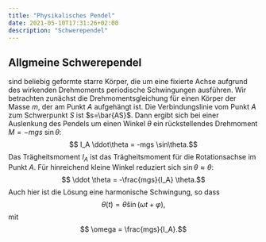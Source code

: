 ```yaml
---
title: "Physikalisches Pendel"
date: 2021-05-10T17:31:26+02:00
description: "Schwerependel"
---
```

## Allgmeine Schwerependel
sind beliebig geformte starre Körper, die um eine fixierte Achse aufgrund des
wirkenden Drehmoments periodische Schwingungen ausführen. Wir betrachten
zunächst die Drehmomentsgleichung für einen Körper der Masse $m$, der am Punkt
$A$ aufgehängt ist. Die Verbindungslinie vom Punkt $A$ zum Schwerpunkt $S$ ist
$s=\bar{AS}$.  Dann ergibt sich bei einer Auslenkung des Pendels  um einen Winkel
$\theta$ ein rückstellendes Drehmoment $M=-mgs~\sin\theta$: 
$$ I_A \ddot\theta = -mgs \sin\theta.$$
Das Trägheitsmoment $I_A$ ist das Trägheitsmoment für die Rotationsachse im Punkt $A$.
Für hinreichend kleine Winkel reduziert sich $\sin \theta \approx \theta$:
$$ \ddot \theta = -\frac{mgs}{I_A} \theta.$$
Auch hier ist die Lösung eine harmonische Schwingung, so dass 
$$ \theta(t) = \hat \theta \sin(\omega t + \varphi),$$
mit 
$$ \omega = \frac{mgs}{I_A}.$$

